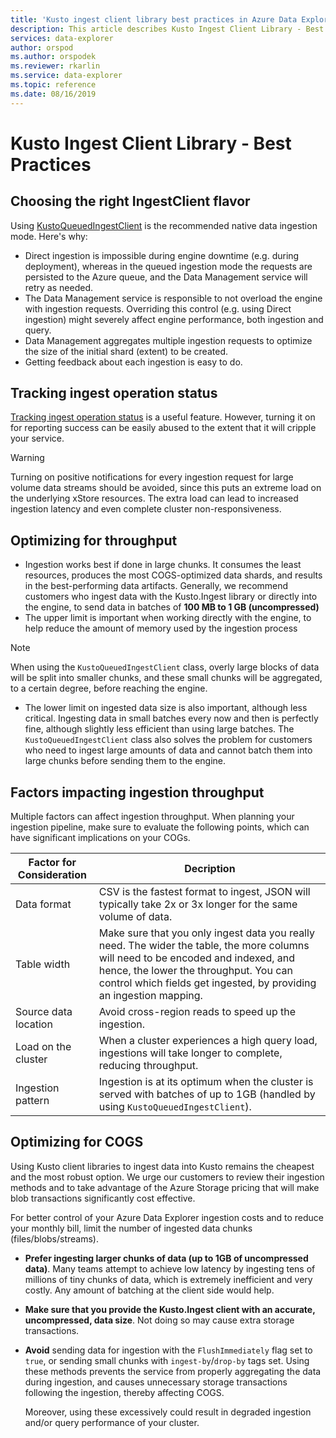 ```yaml
---
title: 'Kusto ingest client library best practices in Azure Data Explorer'
description: This article describes Kusto Ingest Client Library - Best Practices in Azure Data Explorer.
services: data-explorer
author: orspod
ms.author: orspodek
ms.reviewer: rkarlin
ms.service: data-explorer
ms.topic: reference
ms.date: 08/16/2019
---
```

# Kusto Ingest Client Library - Best Practices

## Choosing the right IngestClient flavor

Using [KustoQueuedIngestClient](kusto-ingest-client-reference.md#interface-ikustoqueuedingestclient) is the recommended native data ingestion mode. Here's why:
* Direct ingestion is impossible during engine downtime (e.g. during deployment), whereas in the queued ingestion mode the requests are persisted to the Azure queue, and the Data Management service will retry as needed.
* The Data Management service is responsible to not overload the engine with ingestion requests. Overriding this control (e.g. using Direct ingestion) might severely affect engine performance, both ingestion and query.
* Data Management aggregates multiple ingestion requests to optimize the size of the initial shard (extent) to be created.
* Getting feedback about each ingestion is easy to do.

## Tracking ingest operation status

[Tracking ingest operation status](kusto-ingest-client-status.md#tracking-ingestion-status-kustoqueuedingestclient) is a useful feature. However, turning it on for reporting success can be easily abused to the extent that it will cripple your service.

> [!WARNING]
> Turning on positive notifications for every ingestion request for large volume data streams should be avoided, since this puts an extreme load on the underlying xStore resources. The extra load can lead to increased ingestion latency and even complete cluster non-responsiveness.

## Optimizing for throughput

* Ingestion works best if done in large chunks. It consumes the least resources, produces the most COGS-optimized data shards, and results in the best-performing data artifacts. Generally, we recommend customers who ingest data with the Kusto.Ingest library or directly into the engine, to send data in batches of **100 MB to 1 GB (uncompressed)**
* The upper limit is important when working directly with the engine, to help reduce the amount of memory used by the ingestion process 

> [!NOTE]
> When using the `KustoQueuedIngestClient` class, overly large blocks of data will be split into smaller chunks, and these small chunks will be aggregated, to a certain degree, before reaching the engine.

* The lower limit on ingested data size is also important, although less critical. Ingesting data in small batches every now and then is perfectly fine, although slightly less efficient than using large batches. The `KustoQueuedIngestClient` class also solves the problem for customers who need to ingest large amounts of data and cannot batch them into large chunks before sending them to the engine.

## Factors impacting ingestion throughput

Multiple factors can affect ingestion throughput. When planning your ingestion pipeline, make sure to evaluate the following points, which can have significant implications on your COGs.

| Factor for Consideration |  Decription                                                                                               |
|--------------------------|-----------------------------------------------------------------------------------------------------------|
| Data format              | CSV is the fastest format to ingest, JSON will typically take 2x or 3x longer for the same volume of data.|
| Table width              | Make sure that you only ingest data you really need. The wider the table, the more columns will need to be encoded and indexed, and hence, the lower the throughput. You can control which fields get ingested, by providing an ingestion mapping.|
| Source data location     | Avoid cross-region reads to speed up the ingestion.                                                       |
| Load on the cluster      | When a cluster experiences a high query load, ingestions will take longer to complete, reducing throughput.|
| Ingestion pattern        | Ingestion is at its optimum when the cluster is served with batches of up to 1GB (handled by using `KustoQueuedIngestClient`). |

## Optimizing for COGS

Using Kusto client libraries to ingest data into Kusto remains the cheapest and the most robust option. We urge our customers to review their ingestion methods and to take advantage of the Azure Storage pricing that will make blob transactions significantly cost effective.

For better control of your Azure Data Explorer ingestion costs and to reduce your monthly bill, limit the number of ingested data chunks (files/blobs/streams).

* **Prefer ingesting larger chunks of data (up to 1GB of uncompressed data)**. 
    Many teams attempt to achieve low latency by ingesting tens of millions of tiny chunks of data, which is extremely inefficient and very costly. Any amount of batching at the client side would help. 
* **Make sure that you provide the Kusto.Ingest client with an accurate, uncompressed, data size**.
    Not doing so may cause extra storage transactions.
* **Avoid** sending data for ingestion with the `FlushImmediately` flag set to `true`, or sending small chunks with `ingest-by`/`drop-by` tags set.
    Using these methods prevents the service from properly aggregating the data during ingestion, and causes unnecessary storage transactions following the ingestion, thereby affecting COGS.
    
    Moreover, using these excessively could result in degraded ingestion and/or query performance of your cluster.
    
